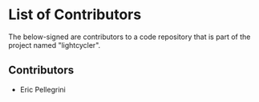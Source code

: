 List of Contributors
====================

The below-signed are contributors to a code repository that is part of the
project named "lightcycler".

Contributors
------------

- Eric Pellegrini
